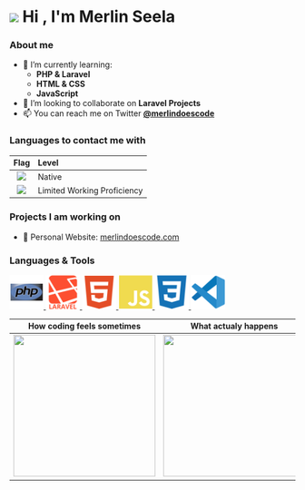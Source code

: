 # <img src="https://media.giphy.com/media/hvRJCLFzcasrR4ia7z/giphy.gif" height="35"> Hi , I'm Merlin Seela

### **About me** 

- 🌱 I’m currently learning:
    - **PHP & Laravel**
    - **HTML & CSS**
    - **JavaScript**
- 👯 I’m looking to collaborate on **Laravel Projects**
- 📫 You can reach me on Twitter **[@merlindoescode](https://twitter.com/merlindoescode)**

### **Languages to contact me with**

| Flag | Level |
|:--:|:--|
| <img src="https://user-images.githubusercontent.com/101634748/175788060-67c0c4c7-3722-4f11-920f-7c7be3ebb312.svg" width="40"> | Native | 
| <img src="https://user-images.githubusercontent.com/101634748/175789466-c9b5eff7-8593-4b47-9db2-ef971262c59f.png" width="40"> | Limited Working Proficiency  |

### **Projects I am working on**

- 🚧 Personal Website: [merlindoescode.com](http://merlindoescode.com)

### **Languages & Tools**
<p>
  <a href="https://www.php.net" target="_blank" rel="noreferrer"> 
    <img src="https://raw.githubusercontent.com/devicons/devicon/master/icons/php/php-original.svg" alt="php" width="60" height="60"/>
  </a>
  <a href="https://laravel.com/" target="_blank" rel="noreferrer"> 
    <img src="https://raw.githubusercontent.com/devicons/devicon/master/icons/laravel/laravel-plain-wordmark.svg" alt="laravel" width="60" height="60"/>
  </a>
  <a href="https://html.spec.whatwg.org/multipage/" target="_blank" rel="noreferrer"> 
    <img src="https://raw.githubusercontent.com/devicons/devicon/master/icons/html5/html5-plain.svg" alt="html5" width="60" height="60"/>
  </a>
  <a href="https://www.javascript.com/" target="_blank" rel="noreferrer"> 
    <img src="https://raw.githubusercontent.com/devicons/devicon/master/icons/javascript/javascript-plain.svg" alt="javascript" width="60" height="60"/>
  </a>
  <a href="https://www.w3.org/Style/CSS/Overview.en.html" target="_blank" rel="noreferrer"> 
    <img src="https://raw.githubusercontent.com/devicons/devicon/master/icons/css3/css3-plain.svg" alt="css" width="60" height="60"/>
  </a>
  <a href="https://code.visualstudio.com/" target="_blank" rel="noreferrer"> 
    <img src="https://raw.githubusercontent.com/devicons/devicon/master/icons/vscode/vscode-original.svg" alt="vscode" width="60" height="60"/>
  </a>
</p>

| How coding feels sometimes | What actualy happens | How it ends
|:-------------:|:-------------:|:-------------:|
| <img src="https://media.giphy.com/media/Dh5q0sShxgp13DwrvG/giphy.gif" height="250" width="250"> | <img src="https://media.giphy.com/media/9VDhskXzZhD7a/giphy.gif" height="250" width="250"> | <img src="https://media.giphy.com/media/3oKHWjAoc7cqdFgNhK/giphy.gif" height="250" width="250">

<!--
![Flag_of_Germany](https://user-images.githubusercontent.com/101634748/175788060-67c0c4c7-3722-4f11-920f-7c7be3ebb312.svg)
![1600px-English_language svg](https://user-images.githubusercontent.com/101634748/175789466-c9b5eff7-8593-4b47-9db2-ef971262c59f.png)
--->
